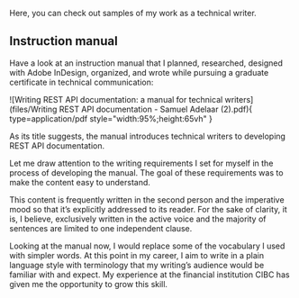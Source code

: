 Here, you can check out samples of my work as a technical writer.

##  Instruction manual

Have a look at an instruction manual that I planned, researched, designed with Adobe InDesign, organized, and wrote while pursuing a graduate certificate in technical communication:

![Writing REST API documentation: a manual for technical writers](files/Writing REST API documentation - Samuel Adelaar (2).pdf){ type=application/pdf style="width:95%;height:65vh" }

As its title suggests, the manual introduces technical writers to developing REST API documentation.

Let me draw attention to the writing requirements I set for myself in the process of developing the manual. The goal of these requirements was to make the content easy to understand.

This content is frequently written in the second person and the imperative mood so that it’s explicitly addressed to its reader. For the sake of clarity, it is, I believe, exclusively written in the active voice and the majority of sentences are limited to one independent clause.

Looking at the manual now, I would replace some of the vocabulary I used with simpler words. At this point in my career,  I aim to write in a plain language style with terminology that my writing’s audience would be familiar with and expect. My experience at the financial institution CIBC has given me the opportunity to grow this skill.